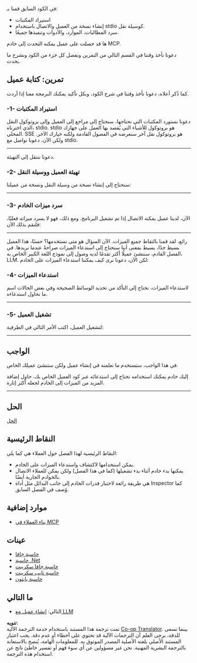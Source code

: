 <!--
CO_OP_TRANSLATOR_METADATA:
{
  "original_hash": "a0acf3093691b1cfcc008a8c6648ea26",
  "translation_date": "2025-06-13T06:37:29+00:00",
  "source_file": "03-GettingStarted/02-client/README.md",
  "language_code": "ar"
}
-->
في الكود السابق قمنا بـ:

- استيراد المكتبات
- إنشاء نسخة من العميل والاتصال باستخدام stdio كوسيلة نقل.
- سرد المطالبات، الموارد، والأدوات وتنفيذها جميعًا.

ها قد حصلت على عميل يمكنه التحدث إلى خادم MCP.

دعونا نأخذ وقتنا في القسم التالي من التمرين ونفصل كل جزء من الكود ونشرح ما يحدث.

## تمرين: كتابة عميل

كما ذُكر أعلاه، دعونا نأخذ وقتنا في شرح الكود، وبكل تأكيد يمكنك البرمجة معنا إذا أردت.

### -1- استيراد المكتبات

دعونا نستورد المكتبات التي نحتاجها، سنحتاج إلى مراجع إلى العميل وإلى بروتوكول النقل الذي اخترناه، stdio. stdio هو بروتوكول للأشياء التي يُقصد بها العمل على جهازك المحلي. SSE هو بروتوكول نقل آخر سنعرضه في الفصول القادمة ولكنه خيارك الآخر. ولكن الآن، دعونا نواصل مع stdio.

---

دعونا ننتقل إلى التهيئة.

### -2- تهيئة العميل ووسيلة النقل

سنحتاج إلى إنشاء نسخة من وسيلة النقل ونسخة من عميلنا:

---

### -3- سرد ميزات الخادم

الآن، لدينا عميل يمكنه الاتصال إذا تم تشغيل البرنامج. ومع ذلك، فهو لا يسرد ميزاته فعليًا، فلنقم بذلك الآن:

---

رائع، لقد قمنا بالتقاط جميع الميزات. الآن السؤال هو متى نستخدمها؟ حسنًا، هذا العميل بسيط جدًا، بسيط بمعنى أننا سنحتاج إلى استدعاء الميزات صراحةً عندما نريدها. في الفصل القادم، سننشئ عميلًا أكثر تقدمًا لديه وصول إلى نموذج اللغة الكبير الخاص به، LLM. لكن الآن، دعونا نرى كيف يمكننا استدعاء الميزات على الخادم:

### -4- استدعاء الميزات

لاستدعاء الميزات، نحتاج إلى التأكد من تحديد الوسائط الصحيحة وفي بعض الحالات اسم ما نحاول استدعاءه.

---

### -5- تشغيل العميل

لتشغيل العميل، اكتب الأمر التالي في الطرفية:

---

## الواجب

في هذا الواجب، ستستخدم ما تعلمته في إنشاء عميل ولكن ستنشئ عميلك الخاص.

إليك خادم يمكنك استخدامه تحتاج إلى استدعائه عبر كود العميل الخاص بك، حاول إضافة المزيد من الميزات إلى الخادم لجعله أكثر إثارة.

---

## الحل

[الحل](./solution/README.md)

## النقاط الرئيسية

النقاط الرئيسية لهذا الفصل حول العملاء هي كما يلي:

- يمكن استخدامها لاكتشاف واستدعاء الميزات على الخادم.
- يمكنها بدء خادم أثناء بدء تشغيلها (كما في هذا الفصل) ولكن يمكن للعملاء الاتصال بالخوادم الجارية أيضًا.
- هي طريقة رائعة لاختبار قدرات الخادم إلى جانب البدائل مثل أداة Inspector كما وُصف في الفصل السابق.

## موارد إضافية

- [بناء العملاء في MCP](https://modelcontextprotocol.io/quickstart/client)

## عينات

- [حاسبة جافا](../samples/java/calculator/README.md)
- [حاسبة .Net](../../../../03-GettingStarted/samples/csharp)
- [حاسبة جافا سكريبت](../samples/javascript/README.md)
- [حاسبة تايب سكريبت](../samples/typescript/README.md)
- [حاسبة بايثون](../../../../03-GettingStarted/samples/python)

## ما التالي

- التالي: [إنشاء عميل مع LLM](/03-GettingStarted/03-llm-client/README.md)

**تنويه**:  
تمت ترجمة هذا المستند باستخدام خدمة الترجمة الآلية [Co-op Translator](https://github.com/Azure/co-op-translator). بينما نسعى للدقة، يرجى العلم أن الترجمات الآلية قد تحتوي على أخطاء أو عدم دقة. يجب اعتبار المستند الأصلي بلغته الأصلية المصدر الموثوق به. للمعلومات الهامة، يُنصح بالاستعانة بالترجمة البشرية المهنية. نحن غير مسؤولين عن أي سوء فهم أو تفسير خاطئ ناتج عن استخدام هذه الترجمة.